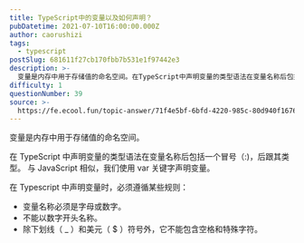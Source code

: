 ```yaml
---
title: TypeScript中的变量以及如何声明？
pubDatetime: 2021-07-10T16:00:00.000Z
author: caorushizi
tags:
  - typescript
postSlug: 681611f27cb170fbb7b531e1f97442e3
description: >-
  变量是内存中用于存储值的命名空间。在TypeScript中声明变量的类型语法在变量名称后包括一个冒号（:)，后跟其类型。与JavaScript相似，我们使用var关键字声明变量。在Typescript
difficulty: 1
questionNumber: 39
source: >-
  https://fe.ecool.fun/topic-answer/71f4e5bf-6bfd-4220-985c-80d940f16766?orderBy=updateTime&order=desc&tagId=19
---
```


变量是内存中用于存储值的命名空间。

在 TypeScript 中声明变量的类型语法在变量名称后包括一个冒号（:)，后跟其类型。 与 JavaScript 相似，我们使用 var 关键字声明变量。

在 Typescript 中声明变量时，必须遵循某些规则：

- 变量名称必须是字母或数字。
- 不能以数字开头名称。
- 除下划线（ \_ ）和美元（ $ ）符号外，它不能包含空格和特殊字符。
